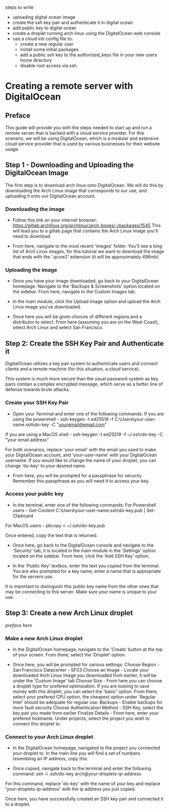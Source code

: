 steps to write
- uploading digital ocean image
- create the ssh key pair and authenticate it in digital ocean
- add public key to digital ocean 
- create a droplet running arch linux using the DigitalOcean web console
- use a cloud init config file to:
    - create a new regular user
    - install some initial packages
    - add a public ssh key to the authorized_keys file in your new users home directory
    - disable root access via ssh

# Creating a remote server with DigitalOcean

## Preface
This guide will provide you with the steps needed to start up and run a remote server that is backed with a cloud service provider. For this scenario, we will be using DigitalOcean, which is a modular and extensive cloud service provider that is used by various businesses for their website usage.

## Step 1 - Downloading and Uploading the DigitalOcean Image

The first step is to download arch linux onto DigitalOcean. We will do this by downloading the Arch Linux image that corresponds to our use, and uploading it onto our DigitalOcean account.

### Downloading the image
- Follow this link on your internet browser: https://gitlab.archlinux.org/archlinux/arch-boxes/-/packages/1545
This will lead you to a gitlab page that contains the Arch Linux image you'll need to download

- From here, navigate to the most recent 'images' folder. You'll see a long list of Arch Linux images, for this tutorial we want to download the image that ends with the 
'.qcow2' extension (it will be approximately 496mb)

### Uploading the image
- Once you have your image downloaded, go back to your DigitalOcean homepage. Navigate to the 'Backups & Screenshots' option located on the sidebar. From here, navigate to the Custom Images tab.

- In the main module, click the Upload Image option and upload the Arch Linux image you've downloaded.

- Once here you will be given choices of different regions and a distributor to select. From here (assuming you are on the West Coast), select Arch Linux and select San Francisco.

## Step 2: Create the SSH Key Pair and Authenticate it
DigitalOcean utilizes a key pair system to authenticate users and connect clients and a remote machine (for this situation, a cloud service). 

This system is much more secure than the usual password system as key pairs contain a complex encrypted message, which serve as a better line of defense towards brute attacks.

### Create your SSH Key Pair
- Open your Terminal and enter one of the following commands:
If you are using the powershell -
ssh-keygen -t ed25519 -f C:\Users\your-user-name\.ssh\do-key -C "youremail@email.com"

If you are using a MacOS shell -
ssh-keygen -t ed25519 -f ~/.ssh/do-key -C "your email address"

For both scenarios, replace 'your email' with the email you used to make your DigitalOcean account, and 'your-user-name' with your DigitalOcean username. If you would like to change the name of your droplet, you can change 'do-key' to your desired name. 

- From here, you will be prompted for a passphrase for security. Remember this passphrase as you will need it to access your key.

### Access your public key
- In the terminal, enter one of the following commands:
For Powershell users -
Get-Content C:\Users\your-user-name\.ssh\do-key.pub | Set-Clipboard

For MacOS users -
pbcopy < ~/.ssh/do-key.pub

Once entered, copy the text that is returned.

- Once here, go back to the DigitalOcean console and navigate to the 'Security' tab, it is located in the main module in the 'Settings' option located on the sidebar. From here, click the 'Add SSH Key' option.

- In the 'Public Key' textbox, enter the text you copied from the terminal. You are also prompted for a key name, enter a name that is appropriate for the servers use. 

It is important to distinguish this public key name from the other ones that may be connecting to this server. Make sure your name is unique to your use. 

## Step 3: Create a new Arch Linux droplet
*preface here*

### Make a new Arch Linux droplet
- In the DigitalOcean homepage, navigate to the 'Create' button at the top of your screen. From there, select the 'Droplet' option. 

- Once here, you will be prompted for various settings:
Choose Region - San Francisco
Datacenter - SF03
Choose an Image - Locate your downloaded Arch Linux image you downloaded from earlier, it will be under the 'Custom Image' tab
Choose Size - From here you can choose a droplet type for prefered optimization. If you are looking to save money with this droplet, you can select the 'basic' option. From there, select your prefered CPU option, the cheapest option under 'Regular Intel' should be adequate for regular use. 
Backups - Enable backups for more fault security
Choose Authentication Method - SSH Key, select the key pair you made from earlier
Finalize Details - From here, enter your prefered hostname. Under projects, select the project you wish to connect this droplet to.

### Connect to your Arch Linux droplet
- In the DigitalOcean homepage, navigated to the project you connected your droplet to. In the main line you will find a set of numbers resembling an IP address, copy this.

- Once copied, navigate back to the terminal and enter the following command:
ssh -i .ssh/do-key arch@your-droplets-ip-address

For this command, replace 'do-key' with the name of your key and replace 'your-droplets-ip-address' with the ip address you just copied. 

Once here, you have successfully created an SSH key pair and connected it to a droplet. 







